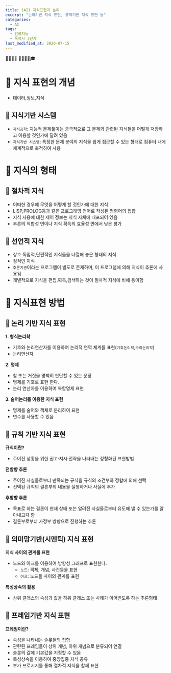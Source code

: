 ```yaml
---
title: (AI) 지식표현과 논리
excerpt: "논리기반 지식 표현, 규칙기반 지식 표현 등"
categories:
  - AI
tags:
  - 인공지능
  - 독학사 3단계
last_modified_at: 2020-07-15
---
```

💼📝🔑⏰ 📙📓📘📒🎓

# 💼 지식 표현의 개념
- 데이터,정보,지식

## 📝 지식기반 시스템
- `지식공학`: 지능적 문제풀이는 궁극적으로 그 문제와 관련된 지식들을 어떻게 저장하고 이용할 것인가에 달려 있음
- `지식기반 시스템`: 특정한 문제 분야의 지식을 쉽게 접근할 수 있는 형태로 컴퓨터 내에 체계적으로 축적하여 사용

# 💼 지식의 형태
## 📝 절차적 지식
- 어떠한 경우에 무엇을 어떻게 할 것인가에 대한 지식
- LISP,PROLOG등과 같은 프로그래밍 언어로 작성된 명령어의 집합
- 지식 사용에 대한 제어 정보는 지식 자체에 내포되어 있음
- 추론의 적합성 면이나 지식 획득의 효율성 면에서 낮은 평가

## 📝 선언적 지식
- 상호 독립적,단편적인 지식들을 나열해 놓은 형태의 지식
- 정적인 지식
- `추론기관`이라는 프로그램이 별도로 존재하며, 이 프로그램에 의해 지식이 추론에 사용됨
- 개별적으로 지식을 편집,획득,검색하는 것이 절차적 지식에 비해 용이함

# 💼 지식표현 방법
## 📝 논리 기반 지식 표현
**1. 형식논리학**
- 기호와 논리연산자를 이용하여 논리적 연역 체계를 표현(`기호논리학`,`수리논리학`)
- 논리연산자

**2. 명제**
- 참 또는 거짓을 명백히 판단할 수 있는 문장
- 명제를 기호로 표현 한다.
- 논리 연산자를 이용하여 복합명제 표현

**3. 술어논리를 이용한 지식 표현**
- 명제를 술어와 객체로 분리하여 표현
- 변수를 사용할 수 있음

## 📝 규칙 기반 지식 표현
**규칙이란?**
- 주어진 상황을 위한 권고·지시·전략을 나타내는 정형화된 표현방법

**전방향 추론**
- 주어진 사실들로부터 만족되는 규칙을 규칙의 조건부와 정합에 의해 선택
- 선택된 규칙의 결론부의 내용을 실행하거나 사실에 추가

**후방향 추론**
- 목표로 하는 결론이 현재 상태 또는 알려진 사실들로부터 유도해 낼 수 있는가를 알아내고자 함
- 결론부로부터 가정부 방향으로 진행하는 추론

## 📝 의미망기반(시멘틱) 지식 표현
**지식 사이의 관계를 표현**
- 노드와 아크를 이용하여 방향성 그래프로 표현한다.
  + `노드`: 객체, 개념, 사건등을 표현
  + `아크`: 노드들 사이의 관계를 표현

**특성상속의 활용**
- 상위 클래스의 속성과 값을 하위 클래스 또는 사례가 이어받도록 하는 추론형태

## 📝 프레임기반 지식 표현
**프레임이란?**
- 속성을 나타내는 슬롯들의 집합
- 관련된 프레임들이 상위 개념, 하위 개념으로 분류되어 연결
- 슬롯의 값에 기본값을 지정할 수 있음
- 특성상속을 이용하여 중앙집중 지식 공유
- 부가 프로시저를 통해 절차적 지식을 함께 표현